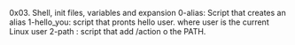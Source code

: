 0x03. Shell, init files, variables and expansion
0-alias: Script that creates an alias
1-hello_you: script that pronts hello user. where user is the current Linux user
2-path : script that add /action o the PATH.
